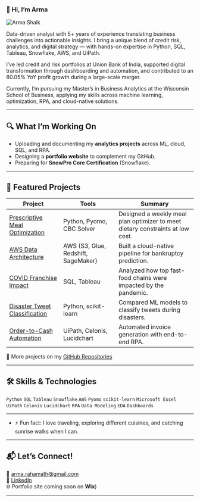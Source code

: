 
### 👋 Hi, I’m Arma

![Arma Shaik](./Arma_photo.png)

Data-driven analyst with 5+ years of experience translating business challenges into actionable insights. I bring a unique blend of credit risk, analytics, and digital strategy — with hands-on expertise in Python, SQL, Tableau, Snowflake, AWS, and UiPath.

I’ve led credit and risk portfolios at Union Bank of India, supported digital transformation through dashboarding and automation, and contributed to an 80.05% YoY profit growth during a large-scale merger.

Currently, I’m pursuing my Master’s in Business Analytics at the Wisconsin School of Business, applying my skills across machine learning, optimization, RPA, and cloud-native solutions.

---

## 🔍 What I’m Working On
- Uploading and documenting my **analytics projects** across ML, cloud, SQL, and RPA.
- Designing a **portfolio website** to complement my GitHub.
- Preparing for **SnowPro Core Certification** (Snowflake).

---

## 📂 Featured Projects

| Project | Tools | Summary |
|--------|-------|---------|
| [Prescriptive Meal Optimization](https://github.com/ArmaShaik/Prescriptive-Meal-Optimization) | Python, Pyomo, CBC Solver | Designed a weekly meal plan optimizer to meet dietary constraints at low cost. |
| [AWS Data Architecture](https://github.com/ArmaShaik/cloud-technology-aws-data-pipeline) | AWS (S3, Glue, Redshift, SageMaker) | Built a cloud-native pipeline for bankruptcy prediction. |
| [COVID Franchise Impact](https://github.com/ArmaShaik/covid-analysis-sql-tableau) | SQL, Tableau | Analyzed how top fast-food chains were impacted by the pandemic. |
| [Disaster Tweet Classification](https://github.com/ArmaShaik/disaster-tweet-classification-Machine-Learning) | Python, scikit-learn | Compared ML models to classify tweets during disasters. |
| [Order-to-Cash Automation](https://github.com/ArmaShaik/OrderToCashProcessRPA) | UiPath, Celonis, Lucidchart | Automated invoice generation with end-to-end RPA. |

🔗 More projects on my [GitHub Repositories](https://github.com/ArmaShaik?tab=repositories)

---

## 🛠️ Skills & Technologies

`Python` `SQL` `Tableau` `Snowflake` `AWS` `Pyomo` `scikit-learn` `Microsoft Excel`
`UiPath` `Celonis` `Lucidchart` `RPA` `Data Modeling` `EDA` `Dashboards`

---

- ⚡ Fun fact: I love traveling, exploring different cuisines, and catching sunrise walks when I can.

---

## 📬 Let’s Connect!

📧 [arma.rahamath@gmail.com](mailto:arma.rahamath@gmail.com)  
🔗 [LinkedIn](https://www.linkedin.com/in/armashaik/)  
🌐 Portfolio site coming soon on **Wix**)

---

